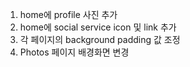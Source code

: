 1. home에 profile 사진 추가
2. home에 social service icon 및 link 추가
3. 각 페이지의 background padding 값 조정
4. Photos 페이지 배경화면 변경